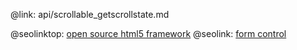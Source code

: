 @link: api/scrollable_getscrollstate.md

@seolinktop: [open source html5 framework](https://webix.com)
@seolink: [form control](https://webix.com/widget/form/)